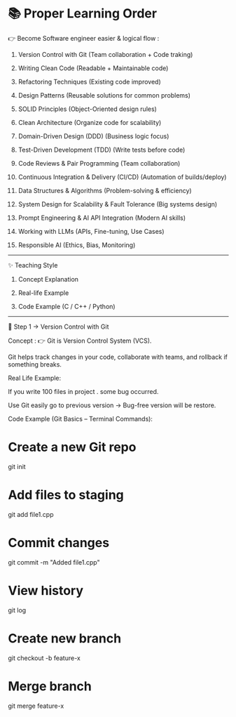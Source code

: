 # 📚 Proper Learning Order

👉 Become Software engineer easier & logical flow :

1. Version Control with Git (Team collaboration + Code traking)


2. Writing Clean Code (Readable + Maintainable code)


3. Refactoring Techniques (Existing code improved)


4. Design Patterns (Reusable solutions for common problems)


5. SOLID Principles (Object-Oriented design rules)


6. Clean Architecture (Organize code for scalability)


7. Domain-Driven Design (DDD) (Business logic focus)


8. Test-Driven Development (TDD) (Write tests before code)


9. Code Reviews & Pair Programming (Team collaboration)


10. Continuous Integration & Delivery (CI/CD) (Automation of builds/deploy)


11. Data Structures & Algorithms (Problem-solving & efficiency)


12. System Design for Scalability & Fault Tolerance (Big systems design)


13. Prompt Engineering & AI API Integration (Modern AI skills)


14. Working with LLMs (APIs, Fine-tuning, Use Cases)


15. Responsible AI (Ethics, Bias, Monitoring)


---

✨ Teaching Style 

1. Concept Explanation 


2. Real-life Example


3. Code Example (C / C++ / Python)


---

🎯 Step 1 → Version Control with Git

Concept :
👉 Git is Version Control System (VCS).

Git helps track changes in your code, collaborate with teams, and rollback if something breaks.


Real Life Example:

If you write 100 files in project . some bug occurred.

Use Git easily go to previous version → Bug-free version will be restore.


Code Example (Git Basics – Terminal Commands):

# Create a new Git repo
git init

# Add files to staging
git add file1.cpp

# Commit changes
git commit -m "Added file1.cpp"

# View history
git log

# Create new branch
git checkout -b feature-x

# Merge branch
git merge feature-x
